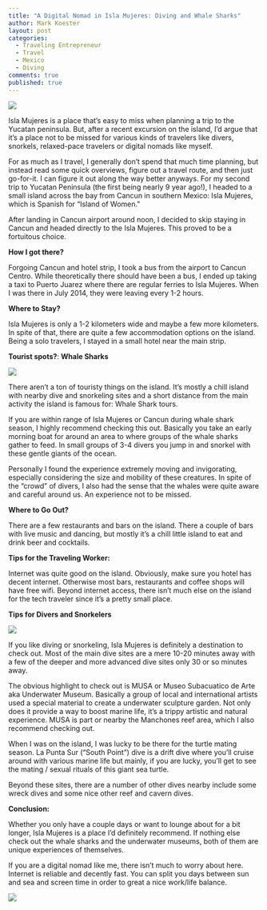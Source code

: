 ```yaml
---
title: "A Digital Nomad in Isla Mujeres: Diving and Whale Sharks"
author: Mark Koester
layout: post
categories:
  - Traveling Entrepreneur
  - Travel
  - Mexico
  - Diving
comments: true
published: true
---
```


![](https://farm3.staticflickr.com/2823/9569271311_4e462e9228_b.jpg)

Isla Mujeres is a place that’s easy to miss when planning a trip to the Yucatan peninsula. But, after a recent excursion on the island, I’d argue that it’s a place not to be missed for various kinds of travelers like divers, snorkels, relaxed-pace travelers or digital nomads like myself.

For as much as I travel, I generally don’t spend that much time planning, but instead read some quick overviews, figure out a travel route, and then just go-for-it. I can figure it out along the way better anyways. For my second trip to Yucatan Peninsula (the first being nearly 9 year ago!), I headed to a small island across the bay from Cancun in southern Mexico: Isla Mujeres, which is Spanish for “Island of Women."

After landing in Cancun airport around noon, I decided to skip staying in Cancun and headed directly to the Isla Mujeres. This proved to be a fortuitous choice.

<!--more-->

**How I got there?**

Forgoing Cancun and hotel strip, I took a bus from the airport to Cancun Centro. While theoretically there should have been a bus, I ended up taking a taxi to Puerto Juarez where there are regular ferries to Isla Mujeres. When I was there in July 2014, they were leaving every 1-2 hours.

**Where to Stay?**

Isla Mujeres is only a 1-2 kilometers wide and maybe a few more kilometers. In spite of that, there are quite a few accommodation options on the island. Being a solo travelers, I stayed in a small hotel near the main strip.

**Tourist spots?**: **Whale Sharks**

![](https://farm6.staticflickr.com/5329/9386306689_dc54dee6d9.jpg)

There aren’t a ton of touristy things on the island. It’s mostly a chill island with nearby dive and snorkeling sites and a short distance from the main activity the island is famous for: Whale Shark tours.

If you are within range of Isla Mujeres or Cancun during whale shark season, I highly recommend checking this out. Basically you take an early morning boat for around an area to where groups of the whale sharks gather to feed. In small groups of 3-4 divers you jump in and snorkel with these gentle giants of the ocean.

Personally I found the experience extremely moving and invigorating, especially considering the size and mobility of these creatures. In spite of the “crowd” of divers, I also had the sense that the whales were quite aware and careful around us. An experience not to be missed.

**Where to Go Out?**

There are a few restaurants and bars on the island. There a couple of bars with live music and dancing, but mostly it’s a chill little island to eat and drink beer and cocktails.

**Tips for the Traveling Worker:**

Internet was quite good on the island. Obviously, make sure you hotel has decent internet. Otherwise most bars, restaurants and coffee shops will have free wifi. Beyond internet access, there isn’t much else on the island for the tech traveler since it’s a pretty small place.

**Tips for Divers and Snorkelers**

![](https://farm1.staticflickr.com/1/121681013_d522852133.jpg)

If you like diving or snorkeling, Isla Mujeres is definitely a destination to check out. Most of the main dive sites are a mere 10-20 minutes away with a few of the deeper and more advanced dive sites only 30 or so minutes away.

The obvious highlight to check out is MUSA or Museo Subacuatico de Arte aka Underwater Museum. Basically a group of local and international artists used a special material to create a underwater sculpture garden. Not only does it provide a way to boost marine life, it’s a trippy artistic and natural experience. MUSA is part or nearby the Manchones reef area, which I also recommend checking out.

When I was on the island, I was lucky to be there for the turtle mating season. La Punta Sur (“South Point”) dive is a drift dive where you’ll cruise around with various marine life but mainly, if you are lucky, you’ll get to see the mating / sexual rituals of this giant sea turtle.

Beyond these sites, there are a number of other dives nearby include some wreck dives and some nice other reef and cavern dives.

**Conclusion:**

Whether you only have a couple days or want to lounge about for a bit longer, Isla Mujeres is a place I’d definitely recommend. If nothing else check out the whale sharks and the underwater museums, both of them are unique experiences of themselves.

If you are a digital nomad like me, there isn’t much to worry about here. Internet is reliable and decently fast. You can split you days between sun and sea and screen time in order to great a nice work/life balance.

![](https://farm8.staticflickr.com/7111/13752182883_7b9854455c_z.jpg)
